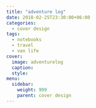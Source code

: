 ```yaml
---
title: "adventure log"
date: 2018-02-25T23:30:00+06:00
categories:
  - cover design
tags:
  - notebooks
  - travel
  - van life
cover:
  image: adventurelog
  caption:
  style:
menu:
  sidebar:
    weight: 999
    parent: cover design
---
```


